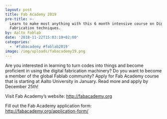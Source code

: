 ```yaml
---
layout: post
title: Fab Academy 2019
pre-title: >-
  Learn to make most anything with this 6 month intensive course on Digital
  Fabrication techniques.
by: Aalto Fablab
date: '2018-11-22T15:03:19+02:00'
categories:
  - '#fabacademy #fablab2019'
image: /img/uploads/fabacademy19.png
---
```



Are you interested in learning to turn codes into things and become proficient in using the digital fabrication machinery? Do you want to become a member of the global Fablab community? Apply for Fab Academy course that is starting at Aalto University in January. Read more and apply by December 25th!



Visit Fab Academy’s website: http://fabacademy.org



Fill out the Fab Academy application form: http://fabacademy.org/application-form/
